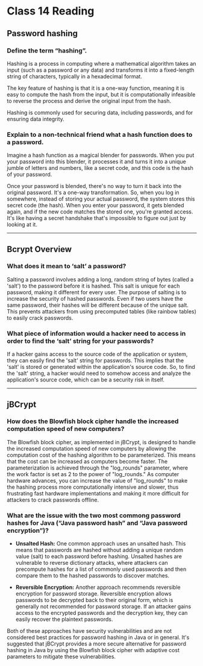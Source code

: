 # Class 14 Reading

## Password hashing

### Define the term “hashing”.

Hashing is a process in computing where a mathematical algorithm takes an input (such as a password or any data) and transforms it into a fixed-length string of characters, typically in a hexadecimal format.

The key feature of hashing is that it is a one-way function, meaning it is easy to compute the hash from the input, but it is computationally infeasible to reverse the process and derive the original input from the hash.

Hashing is commonly used for securing data, including passwords, and for ensuring data integrity.

### Explain to a non-technical friend what a hash function does to a password.

Imagine a hash function as a magical blender for passwords. When you put your password into this blender, it processes it and turns it into a unique jumble of letters and numbers, like a secret code, and this code is the hash of your password.


Once your password is blended, there's no way to turn it back into the original password. It's a one-way transformation. So, when you log in somewhere, instead of storing your actual password, the system stores this secret code (the hash). When you enter your password, it gets blended again, and if the new code matches the stored one, you're granted access. It's like having a secret handshake that's impossible to figure out just by looking at it.

---

## Bcrypt Overview

### What does it mean to ‘salt’ a password?

Salting a password involves adding a long, random string of bytes (called a 'salt') to the password before it is hashed. This salt is unique for each password, making it different for every user. The purpose of salting is to increase the security of hashed passwords. Even if two users have the same password, their hashes will be different because of the unique salt. This prevents attackers from using precomputed tables (like rainbow tables) to easily crack passwords.

### What piece of information would a hacker need to access in order to find the ‘salt’ string for your passwords?

If a hacker gains access to the source code of the application or system, they can easily find the 'salt' string for passwords. This implies that the 'salt' is stored or generated within the application's source code. So, to find the 'salt' string, a hacker would need to somehow access and analyze the application's source code, which can be a security risk in itself.

---

## jBCrypt 

### How does the Blowfish block cipher handle the increased computation speed of new computers?

The Blowfish block cipher, as implemented in jBCrypt, is designed to handle the increased computation speed of new computers by allowing the computation cost of the hashing algorithm to be parameterized. This means that the cost can be increased as computers become faster. The parameterization is achieved through the "log_rounds" parameter, where the work factor is set as 2 to the power of "log_rounds." As computer hardware advances, you can increase the value of "log_rounds" to make the hashing process more computationally intensive and slower, thus frustrating fast hardware implementations and making it more difficult for attackers to crack passwords offline.

### What are the issue with the two most commong password hashes for Java (“Java password hash” and “Java password encryption”)?

- **Unsalted Hash:** One common approach uses an unsalted hash. This means that passwords are hashed without adding a unique random value (salt) to each password before hashing. Unsalted hashes are vulnerable to reverse dictionary attacks, where attackers can precompute hashes for a list of commonly used passwords and then compare them to the hashed passwords to discover matches.

- **Reversible Encryption:** Another approach recommends reversible encryption for password storage. Reversible encryption allows passwords to be decrypted back to their original form, which is generally not recommended for password storage. If an attacker gains access to the encrypted passwords and the decryption key, they can easily recover the plaintext passwords.

Both of these approaches have security vulnerabilities and are not considered best practices for password hashing in Java or in general. It's suggested that jBCrypt provides a more secure alternative for password hashing in Java by using the Blowfish block cipher with adaptive cost parameters to mitigate these vulnerabilities.